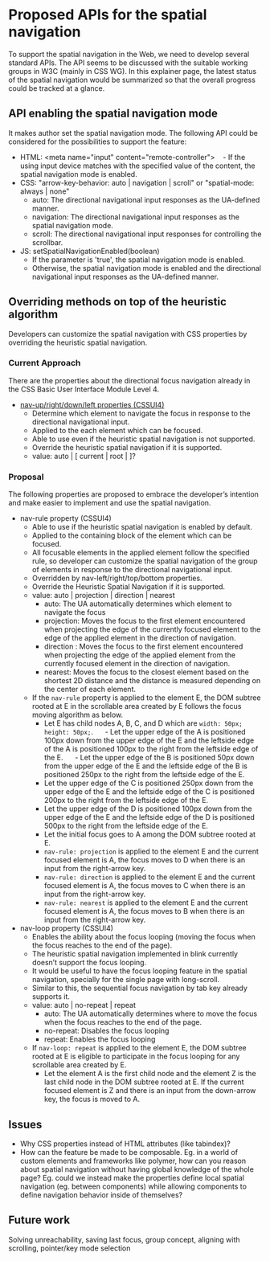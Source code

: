 # Proposed APIs for the spatial navigation
To support the spatial navigation in the Web, we need to develop several standard APIs. The API seems to be discussed with the suitable working groups in W3C (mainly in CSS WG). In this explainer page, the latest status of the spatial navigation would be summarized so that the overall progress could be tracked at a glance.

## API enabling the spatial navigation mode
It makes author set the spatial navigation mode. The following API could be considered for the possibilities to support the feature:
  - HTML: &lt;meta name="input" content="remote-controller"&gt;
    - If the using input device matches with the specified value of the content, the spatial navigation mode is enabled.
  - CSS: "arrow-key-behavior: auto | navigation | scroll" or "spatial-mode: always | none"
    - auto: The directional navigational input responses as the UA-defined manner.
    - navigation: The directional navigational input responses as the spatial navigation mode.
    - scroll: The directional navigational input responses for controlling the scrollbar.
  - JS: setSpatialNavigationEnabled(boolean)
    - If the parameter is 'true', the spatial navigation mode is enabled.
    - Otherwise, the spatial navigation mode is enabled and the directional navigational input responses as the UA-defined manner.
  
## Overriding methods on top of the heuristic algorithm
Developers can customize the spatial navigation with CSS properties by overriding the heuristic spatial navigation.

### Current Approach
There are the properties about the directional focus navigation already in the CSS Basic User Interface Module Level 4.
  - [nav-up/right/down/left properties (CSSUI4)](https://drafts.csswg.org/css-ui-4/#nav-dir)
    - Determine which element to navigate the focus in response to the directional navigational input.
    - Applied to the each element which can be focused.
    - Able to use even if the heuristic spatial navigation is not supported.
    - Override the heuristic spatial navigation if it is supported.
    - value: auto | <id> [ current | root | <target-name> ]?

### Proposal
The following properties are proposed to embrace the developer’s intention and make easier to implement and use the spatial navigation.
  - nav-rule property (CSSUI4)
    - Able to use if the heuristic spatial navigation is enabled by default.
    - Applied to the containing block of the element which can be focused.
    - All focusable elements in the applied element follow the specified rule, so developer can customize the spatial navigation of the group of elements in response to the directional navigational input.
    - Overridden by nav-left/right/top/bottom properties.
    - Override the Heuristic Spatial Navigation if it is supported.
    - value: auto | projection | direction | nearest
      - auto: The UA automatically determines which element to navigate the focus
      - projection: Moves the focus to the first element encountered when projecting the edge of the currently focused element to the edge of the applied element in the direction of navigation.
      - direction : Moves the focus to the first element encountered when projecting the edge of the applied element from the currently focused element in the direction of navigation.
      - nearest: Moves the focus to the closest element based on the shortest 2D distance and the distance is measured depending on the center of each element.
    - If the `nav-rule` property is applied to the element E, the DOM subtree rooted at E in the scrollable area created by E follows the focus moving algorithm as below.
      - Let E has child nodes A, B, C, and D which are `width: 50px; height: 50px;`.
      - Let the upper edge of the A is positioned 100px down from the upper edge of the E and the leftside edge of the A is positioned 100px to the right from the leftside edge of the E.
      - Let the upper edge of the B is positioned 50px down from the upper edge of the E and the leftside edge of the B is positioned 250px to the right from the leftside edge of the E.
      - Let the upper edge of the C is positioned 250px down from the upper edge of the E and the leftside edge of the C is positioned 200px to the right from the leftside edge of the E.
      - Let the upper edge of the D is positioned 100px down from the upper edge of the E and the leftside edge of the D is positioned 500px to the right from the leftside edge of the E.
      - Let the initial focus goes to A among the DOM subtree rooted at E.
      - `nav-rule: projection` is applied to the element E and the current focused element is A, the focus moves to D when there is an input from the right-arrow key.
      - `nav-rule: direction` is applied to the element E and the current focused element is A, the focus moves to C when there is an input from the right-arrow key.
      - `nav-rule: nearest` is applied to the element E and the current focused element is A, the focus moves to B when there is an input from the right-arrow key.
  - nav-loop property (CSSUI4)
    - Enables the ability about the focus looping (moving the focus when the focus reaches to the end of the page).
    - The heuristic spatial navigation implemented in blink currently doesn’t support the focus looping.
    - It would be useful to have the focus looping feature in the spatial navigation, specially for the single page with long-scroll. 
    - Similar to this, the sequential focus navigation by tab key already supports it. 
    - value: auto | no-repeat | repeat
      - auto: The UA automatically determines where to move the focus when the focus reaches to the end of the page.
      - no-repeat: Disables the focus looping
      - repeat: Enables the focus looping
    - If `nav-loop: repeat` is applied to the element E, the DOM subtree rooted at E is eligible to participate in the focus looping for any scrollable area created by E.
      - Let the element A is the first child node and the element Z is the last child node in the DOM subtree rooted at E. If the current focused element is Z and there is an input from the down-arrow key, the focus is moved to A.

## Issues
- Why CSS properties instead of HTML attributes (like tabindex)?
- How can the feature be made to be composable.  Eg. in a world of custom elements and frameworks like polymer, how can you reason about spatial navigation without having global knowledge of the whole page?  Eg. could we instead make the properties define local spatial navigation (eg. between components) while allowing components to define navigation behavior inside of themselves?

## Future work
Solving unreachability, saving last focus, group concept, aligning with scrolling, pointer/key mode selection
